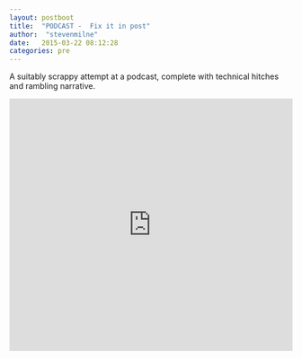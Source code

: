 ```yaml
---
layout: postboot
title:  "PODCAST -  Fix it in post"
author:  "stevenmilne"
date:   2015-03-22 08:12:28
categories: pre
---
```

A suitably scrappy attempt at a podcast, complete with technical hitches and rambling narrative.

<iframe width="100%" height="450" scrolling="no" frameborder="no" src="https://w.soundcloud.com/player/?url=https%3A//api.soundcloud.com/tracks/197252222&amp;auto_play=false&amp;hide_related=false&amp;show_comments=true&amp;show_user=true&amp;show_reposts=false&amp;visual=true"></iframe>

